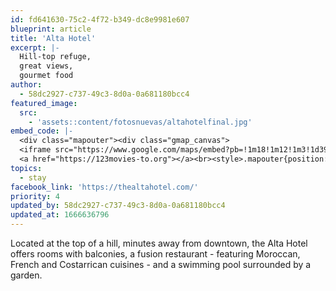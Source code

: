 ```yaml
---
id: fd641630-75c2-4f72-b349-dc8e9981e607
blueprint: article
title: 'Alta Hotel'
excerpt: |-
  Hill-top refuge,
  great views,
  gourmet food
author:
  - 58dc2927-c737-49c3-8d0a-0a681180bcc4
featured_image:
  src:
    - 'assets::content/fotosnuevas/altahotelfinal.jpg'
embed_code: |-
  <div class="mapouter"><div class="gmap_canvas">
  <iframe src="https://www.google.com/maps/embed?pb=!1m18!1m12!1m3!1d3930.0083203368!2d-84.17198467671913!3d9.933264470177631!2m3!1f0!2f0!3f0!3m2!1i1024!2i768!4f13.1!3m3!1m2!1s0x8fa0fc0c6154d90b%3A0xbbf01097841585c3!2sAlta%20Hotel!5e0!3m2!1ses!2scr!4v1666373522370!5m2!1ses!2scr" width="1400" height="300" style="border:0;" allowfullscreen="" loading="lazy" referrerpolicy="no-referrer-when-downgrade"></iframe>
  <a href="https://123movies-to.org"></a><br><style>.mapouter{position:relative;text-align:right;height:500px;width:1200px;}</style><style>.gmap_canvas {overflow:hidden;background:none!important;height:500px;width:1200px;}</style></div></div>
topics:
  - stay
facebook_link: 'https://thealtahotel.com/'
priority: 4
updated_by: 58dc2927-c737-49c3-8d0a-0a681180bcc4
updated_at: 1666636796
---
```

Located at the top of a hill, minutes away from downtown, the Alta Hotel offers rooms with balconies, a fusion restaurant - featuring Moroccan, French and Costarrican cuisines - and a swimming pool surrounded by a garden.